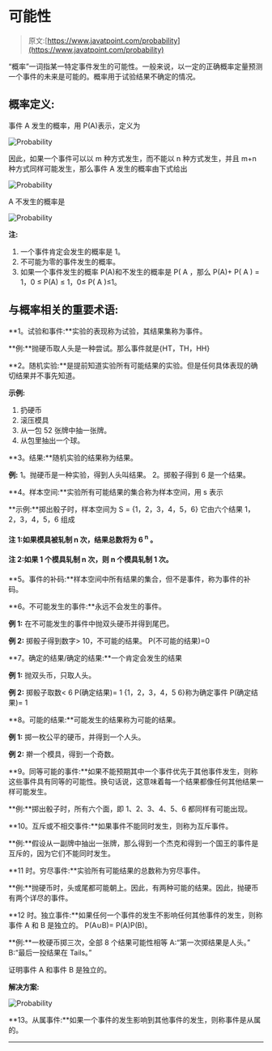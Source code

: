 # 可能性

> 原文:[https://www.javatpoint.com/probability](https://www.javatpoint.com/probability)

“概率”一词指某一特定事件发生的可能性。一般来说，以一定的正确概率定量预测一个事件的未来是可能的。概率用于试验结果不确定的情况。

## 概率定义:

事件 A 发生的概率，用 P(A)表示，定义为

![Probability](../Images/bcffc5ea4d4e100cc2a99c01766edf9d.png)

因此，如果一个事件可以以 m 种方式发生，而不能以 n 种方式发生，并且 m+n 种方式同样可能发生，那么事件 A 发生的概率由下式给出

![Probability](../Images/2605aea0e19f94f77847cef38fb00712.png)

A 不发生的概率是

![Probability](../Images/d408212325e201d106bfd59b8685d40d.png)

**注:**

1.  一个事件肯定会发生的概率是 1。
2.  不可能为零的事件发生的概率。
3.  如果一个事件发生的概率 P(A)和不发生的概率是 P( A ，那么
    P(A)+ P( A ) = 1，0 ≤ P(A) ≤ 1，0≤ P( A )≤1。

## 与概率相关的重要术语:

**1。试验和事件:**实验的表现称为试验，其结果集称为事件。

**例:**抛硬币取人头是一种尝试。那么事件就是{HT，TH，HH}

**2。随机实验:**是提前知道实验所有可能结果的实验。但是任何具体表现的确切结果并不事先知道。

**示例:**

1.  扔硬币
2.  滚压模具
3.  从一包 52 张牌中抽一张牌。
4.  从包里抽出一个球。

**3。结果:**随机实验的结果称为结果。

**例:** 1。抛硬币是一种实验，得到人头叫结果。
2。掷骰子得到 6 是一个结果。

**4。样本空间:**实验所有可能结果的集合称为样本空间，用 s 表示

**示例:**掷出骰子时，样本空间为 S = {1，2，3，4，5，6}
它由六个结果 1，2，3，4，5，6 组成

#### 注 1:如果模具被轧制 n 次，结果总数将为 6 <sup>n</sup> 。

#### 注 2:如果 1 个模具轧制 n 次，则 n 个模具轧制 1 次。

**5。事件的补码:**样本空间中所有结果的集合，但不是事件，称为事件的补码。

**6。不可能发生的事件:**永远不会发生的事件。

**例 1:** 在不可能发生的事件中抛双头硬币并得到尾巴。

**例 2:** 掷骰子得到数字> 10，不可能的结果。
P(不可能的结果)=0

**7。确定的结果/确定的结果:**一个肯定会发生的结果

**例 1:** 抛双头币，只取人头。

**例 2:** 掷骰子取数< 6
P(确定结果)= 1
{1，2，3，4，5 6}称为确定事件
P(确定结果)= 1

**8。可能的结果:**可能发生的结果称为可能的结果。

**例 1:** 掷一枚公平的硬币，并得到一个人头。

**例 2:** 擀一个模具，得到一个奇数。

**9。同等可能的事件:**如果不能预期其中一个事件优先于其他事件发生，则称这些事件具有同等的可能性。换句话说，这意味着每一个结果都像任何其他结果一样可能发生。

**例:**掷出骰子时，所有六个面，即 1、2、3、4、5、6 都同样有可能出现。

**10。互斥或不相交事件:**如果事件不能同时发生，则称为互斥事件。

**例:**假设从一副牌中抽出一张牌，那么得到一个杰克和得到一个国王的事件是互斥的，因为它们不能同时发生。

**11 时。穷尽事件:**实验所有可能结果的总数称为穷尽事件。

**例:**抛硬币时，头或尾都可能朝上。因此，有两种可能的结果。因此，抛硬币有两个详尽的事件。

**12 时。独立事件:**如果任何一个事件的发生不影响任何其他事件的发生，则称事件 A 和 B 是独立的。
P(A∪B)= P(A)P(B)。

**例:**一枚硬币掷三次，全部 8 个结果可能性相等
A:“第一次掷结果是人头。”
B:“最后一投结果在 Tails。”

证明事件 A 和事件 B 是独立的。

**解决方案:**

![Probability](../Images/08c17ab6db602694b4592baceb341402.png)

**13。从属事件:**如果一个事件的发生影响到其他事件的发生，则称事件是从属的。

* * *